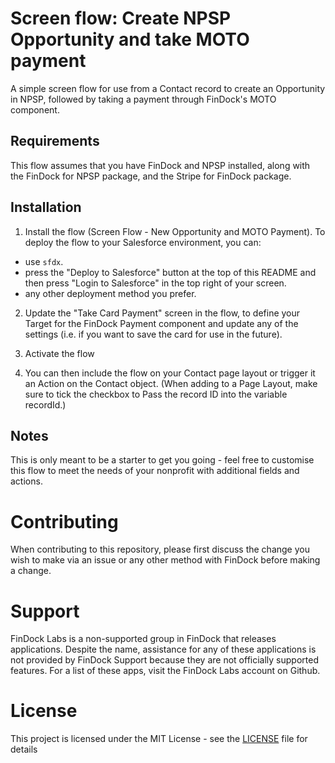 # Screen flow: Create NPSP Opportunity and take MOTO payment

A simple screen flow for use from a Contact record to create an Opportunity in NPSP, followed by taking a payment through FinDock's MOTO component.

## Requirements

This flow assumes that you have FinDock and NPSP installed, along with the FinDock for NPSP package, and the Stripe for FinDock package.

## Installation

1. Install the flow (Screen Flow - New Opportunity and MOTO Payment). To deploy the flow to your Salesforce environment, you can:
- use `sfdx`.
- press the "Deploy to Salesforce" button at the top of this README and then press "Login to Salesforce" in the top right of your screen.
- any other deployment method you prefer.

2. Update the "Take Card Payment" screen in the flow, to define your Target for the FinDock Payment component and update any of the settings (i.e. if you want to save the card for use in the future).

3. Activate the flow

4. You can then include the flow on your Contact page layout or trigger it an Action on the Contact object. (When adding to a Page Layout, make sure to tick the checkbox to Pass the record ID into the variable recordId.)

## Notes

This is only meant to be a starter to get you going - feel free to customise this flow to meet the needs of your nonprofit with additional fields and actions.

# Contributing

When contributing to this repository, please first discuss the change you wish to make via an issue or any other method with FinDock before making a change.

# Support

FinDock Labs is a non-supported group in FinDock that releases applications. Despite the name, assistance for any of these applications is not provided by FinDock Support because they are not officially supported features. For a list of these apps, visit the FinDock Labs account on Github. 

# License

This project is licensed under the MIT License - see the [LICENSE](/LICENSE) file for details
